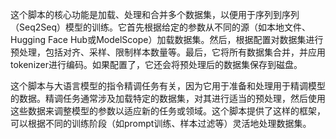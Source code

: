 这个脚本的核心功能是加载、处理和合并多个数据集，以便用于序列到序列（Seq2Seq）模型的训练。它首先根据给定的参数从不同的源（如本地文件、Hugging Face Hub或ModelScope）加载数据集。然后，根据配置对数据集进行预处理，包括对齐、采样、限制样本数量等。最后，它将所有数据集合并，并应用tokenizer进行编码。如果配置了，它还会将预处理后的数据集保存到磁盘。

这个脚本与大语言模型的指令精调任务有关，因为它用于准备和处理用于精调模型的数据。精调任务通常涉及加载特定的数据集，对其进行适当的预处理，然后使用这些数据来调整模型的参数以适应新的任务或领域。这个脚本提供了这样的框架，可以根据不同的训练阶段（如prompt训练、样本过滤等）灵活地处理数据集。
